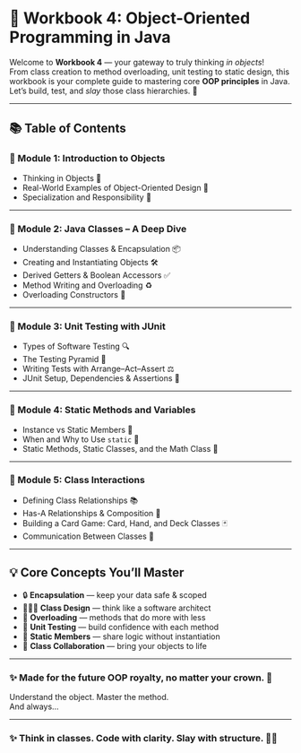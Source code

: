 # 🧱 Workbook 4: Object-Oriented Programming in Java  

Welcome to **Workbook 4** — your gateway to truly thinking *in objects*!  
From class creation to method overloading, unit testing to static design, this workbook is your complete guide to mastering core **OOP principles** in Java.  
Let’s build, test, and *slay* those class hierarchies. 💅

---

## 📚 Table of Contents

### 🔹 Module 1: Introduction to Objects
- Thinking in Objects 🤔  
- Real-World Examples of Object-Oriented Design 🏨  
- Specialization and Responsibility 💼  

---

### 🔹 Module 2: Java Classes – A Deep Dive
- Understanding Classes & Encapsulation 📦  
- Creating and Instantiating Objects 🛠️  
- Derived Getters & Boolean Accessors ✅  
- Method Writing and Overloading ♻️  
- Overloading Constructors 🧬  

---

### 🔹 Module 3: Unit Testing with JUnit
- Types of Software Testing 🔍  
- The Testing Pyramid 📐  
- Writing Tests with Arrange–Act–Assert ⚖️  
- JUnit Setup, Dependencies & Assertions 🔧  

---

### 🔹 Module 4: Static Methods and Variables
- Instance vs Static Members 👯  
- When and Why to Use `static` 🧠  
- Static Methods, Static Classes, and the Math Class 🧮  

---

### 🔹 Module 5: Class Interactions
- Defining Class Relationships 📚  
- Has-A Relationships & Composition 🔗  
- Building a Card Game: Card, Hand, and Deck Classes 🃏  
- Communication Between Classes 📢  

---

## 💡 Core Concepts You’ll Master
- 🔒 **Encapsulation** — keep your data safe & scoped  
- 👩‍👧‍👦 **Class Design** — think like a software architect  
- 🔁 **Overloading** — methods that do more with less  
- 🧪 **Unit Testing** — build confidence with each method  
- 🧷 **Static Members** — share logic without instantiation  
- 🔗 **Class Collaboration** — bring your objects to life

---

### ✨ Made for the future OOP royalty, no matter your crown. 👑 
Understand the object. Master the method.  
And always…

---

### ✨ Think in classes. Code with clarity. Slay with structure. 💅🧠
